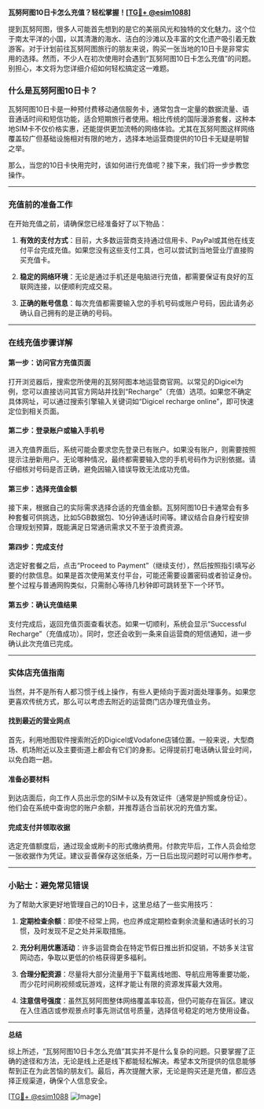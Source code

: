 **瓦努阿图10日卡怎么充值？轻松掌握！[[TG💪+ @esim1088](https://t.me/s/esim1088)]**

提到瓦努阿图，很多人可能首先想到的是它的美丽风光和独特的文化魅力。这个位于南太平洋的小国，以其清澈的海水、洁白的沙滩以及丰富的文化遗产吸引着无数游客。对于计划前往瓦努阿图旅行的朋友来说，购买一张当地的10日卡是非常实用的选择。然而，不少人在初次使用时会遇到“瓦努阿图10日卡怎么充值”的问题。别担心，本文将为您详细介绍如何轻松搞定这一难题。

### 什么是瓦努阿图10日卡？

瓦努阿图10日卡是一种预付费移动通信服务卡，通常包含一定量的数据流量、语音通话时间和短信功能，适合短期旅行者使用。相比传统的国际漫游套餐，这种本地SIM卡不仅价格实惠，还能提供更加流畅的网络体验。尤其在瓦努阿图这样网络覆盖较广但基础设施相对有限的地方，选择本地运营商提供的10日卡无疑是明智之举。

那么，当您的10日卡快用完时，该如何进行充值呢？接下来，我们将一步步教您操作。

---

### 充值前的准备工作

在开始充值之前，请确保您已经准备好了以下物品：

1. **有效的支付方式**：目前，大多数运营商支持通过信用卡、PayPal或其他在线支付平台完成充值。如果您没有这些支付工具，也可以尝试到当地营业厅直接购买充值卡。
   
2. **稳定的网络环境**：无论是通过手机还是电脑进行充值，都需要保证有良好的互联网连接，以便顺利完成交易。

3. **正确的账号信息**：每次充值都需要输入您的手机号码或账户号码，因此请务必确认自己拥有的是正确的号码。

---

### 在线充值步骤详解

#### 第一步：访问官方充值页面

打开浏览器后，搜索您所使用的瓦努阿图本地运营商官网。以常见的Digicel为例，您可以直接访问其官方网站并找到“Recharge”（充值）选项。如果您不确定具体网址，可以通过搜索引擎输入关键词如“Digicel recharge online”，即可快速定位到相关页面。

#### 第二步：登录账户或输入手机号

进入充值界面后，系统可能会要求您先登录已有账户。如果没有账户，则需要按照提示注册新用户。无论哪种情况，最终都需要输入您的手机号码作为识别依据。请仔细核对号码是否正确，避免因输入错误导致无法成功充值。

#### 第三步：选择充值金额

接下来，根据自己的实际需求选择合适的充值金额。瓦努阿图10日卡通常会有多种套餐可供挑选，比如5GB数据包、10分钟通话时间等。建议结合自身行程安排合理规划预算，既能满足日常通讯需求又不至于浪费资源。

#### 第四步：完成支付

选定好套餐之后，点击“Proceed to Payment”（继续支付），然后按照指引填写必要的付款信息。如果是首次使用某支付平台，可能还需要设置密码或者验证身份。整个过程与普通网购类似，只需耐心等待几秒钟即可跳转至下一个环节。

#### 第五步：确认充值结果

支付完成后，返回充值页面查看状态。如果一切顺利，系统会显示“Successful Recharge”（充值成功）。同时，您还会收到一条来自运营商的短信通知，进一步确认此次充值已完成。

---

### 实体店充值指南

当然，并不是所有人都习惯于线上操作，有些人更倾向于面对面处理事务。如果您更喜欢传统方式，那么可以考虑去附近的运营商门店办理充值业务。

#### 找到最近的营业网点

首先，利用地图软件搜索附近的Digicel或Vodafone店铺位置。一般来说，大型商场、机场附近以及主要街道上都会有它们的身影。记得提前打电话确认营业时间，以免白跑一趟。

#### 准备必要材料

到达店面后，向工作人员出示您的SIM卡以及有效证件（通常是护照或身份证）。他们会在系统中查询您的账户余额，并推荐适合当前状况的充值方案。

#### 完成支付并领取收据

选定充值额度后，通过现金或刷卡的形式缴纳费用。付款完毕后，工作人员会给您一张收据作为凭证。建议妥善保存这张纸条，万一日后出现问题时可以用作参考。

---

### 小贴士：避免常见错误

为了帮助大家更好地管理自己的10日卡，这里总结了一些实用技巧：

1. **定期检查余额**：即使不经常上网，也应养成定期检查剩余流量和通话时长的习惯，及时发现不足之处并采取措施。

2. **充分利用优惠活动**：许多运营商会在特定节假日推出折扣促销，不妨多关注官网动态，争取以更低的价格获得更多福利。

3. **合理分配资源**：尽量将大部分流量用于下载离线地图、导航应用等重要功能，而少花时间刷视频或玩游戏，这样才能让有限的资源发挥最大效用。

4. **注意信号强度**：虽然瓦努阿图整体网络覆盖率较高，但仍可能存在盲区。建议在入住酒店或参观景点时事先测试信号质量，选择信号稳定的地方使用设备。

---

**总结**

综上所述，“瓦努阿图10日卡怎么充值”其实并不是什么复杂的问题。只要掌握了正确的途径和方法，无论是线上还是线下都能轻松解决。希望本文所提供的信息能够帮到正在为此苦恼的朋友们。最后，再次提醒大家，无论是购买还是充值，都应选择正规渠道，确保个人信息安全。

[[TG💪+ @esim1088](https://t.me/s/esim1088) ![Image](https://i.postimg.cc/4NQfJmqS/Snipaste-2025-05-13-00-14-12.png)]